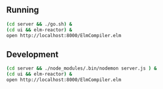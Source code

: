 
## Running

```sh
(cd server && ./go.sh) &
(cd ui && elm-reactor) &
open http://localhost:8000/ElmCompiler.elm
```


## Development

```sh
(cd server && ./node_modules/.bin/nodemon server.js ) &
(cd ui && elm-reactor) &
open http://localhost:8000/ElmCompiler.elm
```
